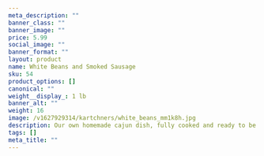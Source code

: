 ```yaml
---
meta_description: ""
banner_class: ""
banner_image: ""
price: 5.99
social_image: ""
banner_format: ""
layout: product
name: White Beans and Smoked Sausage
sku: 54
product_options: []
canonical: ""
weight__display_: 1 lb
banner_alt: ""
weight: 16
image: /v1627929314/kartchners/white_beans_mm1k8h.jpg
description: Our own homemade cajun dish, fully cooked and ready to be boiled and served.
tags: []
meta_title: ""
---
```

